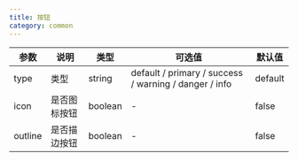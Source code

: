 ```yaml
---
title: 按钮
category: common
---
```


| 参数    | 说明         | 类型    | 可选值                                                | 默认值  |
| ------- | ------------ | ------- | ----------------------------------------------------- | ------- |
| type    | 类型         | string  | default / primary / success / warning / danger / info | default |
| icon    | 是否图标按钮 | boolean | -                                                     | false   |
| outline | 是否描边按钮 | boolean | -                                                     | false   |
